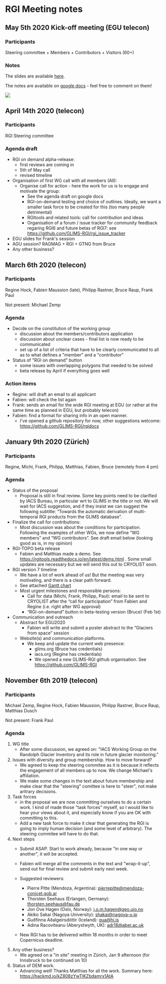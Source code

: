 # RGI Meeting notes

## May 5th 2020 Kick-off meeting (EGU telecon)

### Participants

Steering committee + Members + Contributors + Visitors (60+)

### Notes

The slides are available [here](https://github.com/GLIMS-RGI/rgidocs/blob/master/presentations/RGI_KickOffMeeting_slides.pdf).

The notes are available on [google docs](https://docs.google.com/document/d/1m0qg_RCbxbNDT31IA-dNX3zESSylqwPg4cqCoMeZmAk/edit?usp=sharing) - feel free to comment on them!

[![](https://i.imgur.com/OkS1kGL.jpg)](https://twitter.com/iacscryo/status/1257922314903175168)

## April 14th 2020 (telecon)

### Participants

RGI Steering committee 

### Agenda draft

- RGI on demand alpha-release: 
    - first reviews are coming in
    - 5th of May call
    - revised timeline 
- Organisation of first WG call with all members (All):
    - Organise call for action - here the work for us is to engage and motivate the group:
        - See the agenda draft on google docs
        - RGI-on-demand testing and choice of outlines. Ideally, we want a smaller task force to be created for this (too many people detrimental)
        - RGItools and related tools: call for contribution and ideas
        - Organisation of a forum / issue tracker for community feedback regaring RGI6 and future betas of RGI7: see https://github.com/GLIMS-RGI/rgi_issue_tracker
- EGU slides for Frank's session
- AGU session? RAGMAG + RGI + GTNG from Bruce 
- Any other business?


## March 6th 2020 (telecon)

### Participants

Regine Hock, Fabien Maussion (late), Philipp Rastner, Bruce Raup, Frank Paul

Not present: Michael Zemp

### Agenda 

- Decide on the constitution of the working group
    - discussion about the members/contributors application
    - discussion about unclear cases - final list is now ready to be communicated
    - set up of a list of criteria that have to be clearly communicated to all as to what defines a "member" and a "contributor"
- Status of "RGI on demand" button
    - some issues with overlapping polygons that needed to be solved
    - beta release by April if everything goes well

### Action items 

- Regine: will draft an email to all applicant
- Fabien: will check the list again
- Frank: sends an email for the wide RGI meeting at EGU (or rather at the same time as planned in EGU, but probably telecon)
- Fabien: find a format for sharing info in an open manner.
    - I've opened a github repository for now, other suggestions welcome: https://github.com/GLIMS-RGI/rgidocs 

## January 9th 2020 (Zürich)


### Participants

Regine, Michi, Frank, Philipp, Matthias, Fabien, Bruce (remotely from 4 pm)

### Agenda

- Status of the proposal
    - Proposal is still in final review. Some key points need to be clarified by IACS Bureau, in particular wrt to GLIMS in the title or not. We will wait for IACS suggestion, and if they insist we can suggest the following subtitle: “Towards the automatic derivation of multi-temporal RGI products from the GLIMS database”.
- Finalize the call for contributions:
    - Most discussion was about the conditions for participation. Following the examples of other WGs, we now define “WG members” and “WG contributors”. See draft email below (looking good as is, in my opinion) 
- RGI-TOPO beta release
    - Fabien and Matthias made a demo. See https://rgitools.readthedocs.io/en/latest/dems.html . Some small updates are necessary but we will send this out to CRYOLIST soon.
- RGI version 7 timeline
    - We have a lot of work ahead of us! But the meeting was very motivating, and there is a clear path forward.
    - See attached [Gantt chart](https://docs.google.com/spreadsheets/d/1ZYFcPyYySrXSOf0mmv6zPWlntn91VUzO-OVgOA0Pb6E/edit?usp=sharing)
    - Most urgent milestones and responsible persons:
        - Call for data (Michi, Frank, Philipp, Paul): email to be sent to CRYOLIST after the “call for participation” from Fabien and Regine (i.e. right after WG approval)
        - “RGI-on-demand” button in beta-testing version (Bruce) (Feb 1st)
- Communication and outreach
    - Abstract for EGU2020
        - Fabien will write and submit a poster abstract to the “Glaciers from space” session
    - Website(s) and communication platforms.
        - We keep and update the current web presence: 
            - glims.org (Bruce has credentials) 
            - iacs.org (Regine has credentials)
            - We opened a new GLIMS-RGI github organisation. See https://github.com/GLIMS-RGI 


## November 6th 2019 (telecon)

### Participants

Michael Zemp, Regine Hock, Fabien Maussion, Philipp Rastner, Bruce Raup, Matthias Dusch

Not present: Frank Paul

### Agenda

1. WG title
    - After some discussion, we agreed on: "IACS Working Group on the Randolph Glacier Inventory and its role in future glacier monitoring."
2. Issues with diversity and group membership. How to move forward?
    - We agreed to keep the steering commitee as it is because it reflects the engagement of all members up to now. We change Michael's affiliation. 
    - We make some changes in the text about future membership and make clear that the "steering" comittee is here to "steer", not make aritrary decisions.
3. Task forces 
    - in the proposal we are now committing ourselves to do a certain work. I kind of made those "task forces" myself, so I would like to hear your views about it, and especially know if you are OK with committing to this.
    - Add a new task force to make it clear that generating the RGI is going to imply human decision (and some level of arbitrary). The steering commitee will have to do that.
4. Next steps
    - Submit ASAP. Start to work already, because "in one way or another", it will be accepted. 
    - Fabien will merge all the comments in the text and "wrap-it-up", send out for final review and submit early next week.
    - Suggested reviewers:
        - Pierre Pitte (Mendoza, Argentina): pierrepitte@mendoza-conicet.gob.ar 
        - Thorsten Seehaus (Erlangen, Germany): thorsten.seehaus@fau.de
        - Jon Ove Hagen (Oslo, Norway): j.o.m.hagen@geo.uio.no
        - Akiko Sakai (Nagoya University): shakai@nagoya-u.jp
        - Guðfinna Aðalgeirsdóttir (Iceland): gua@hi.is
        - Adina Racoviteanu (Aberystwyth, UK): adr18@aber.ac.uk

    - New RGI has to be delivered within 18 months in order to meet Copernicus deadline.
5. Any other business?
    - We agreed on a "in site" meeting in Zürich, Jan 9 afternoon (for Innsbruck to be continued on 10)
6. Status of DEM work. 
    - Advancing well! Thanks Matthias for all the work. Summary here: https://hackmd.io/kZ808zYwTlKZbdamrx1AtA
